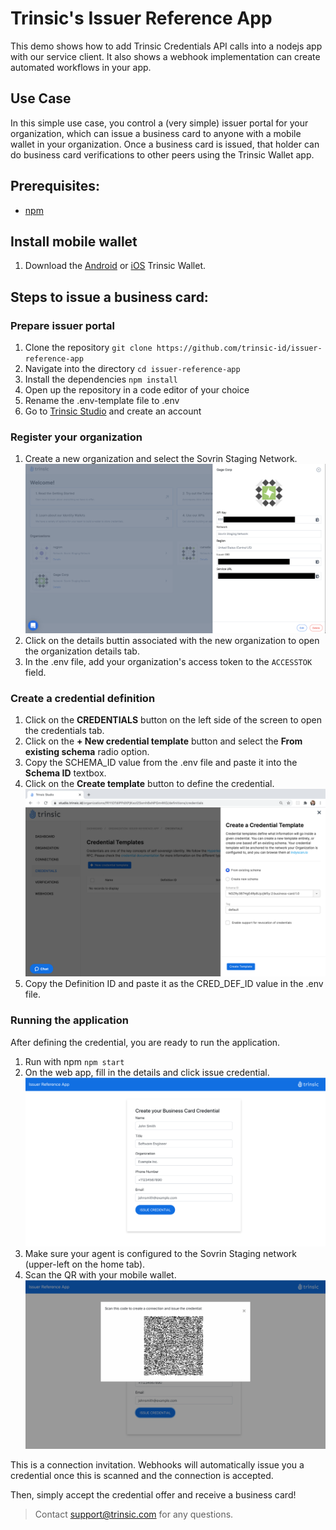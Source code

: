 # Trinsic's Issuer Reference App
This demo shows how to add Trinsic Credentials API calls into a nodejs app with our service client.
It also shows a webhook implementation can create automated workflows in your app. 

## Use Case
In this simple use case, you control a (very simple) issuer portal for your organization, which can issue a business card to anyone with a mobile wallet in your organization.
Once a business card is issued, that holder can do business card verifications to other peers using the Trinsic Wallet app. 

## Prerequisites:
- [npm](https://www.npmjs.com/get-npm)

## Install mobile wallet

1. Download the [Android](https://play.google.com/store/apps/details?id=id.streetcred.apps.mobile) or [iOS](https://apps.apple.com/us/app/trinsic-wallet/id1475160728) Trinsic Wallet.

## Steps to issue a business card: 

### Prepare issuer portal
1. Clone the repository
`git clone https://github.com/trinsic-id/issuer-reference-app`
2. Navigate into the directory
`cd issuer-reference-app`
3. Install the dependencies
`npm install`
4. Open up the repository in a code editor of your choice
5. Rename the .env-template file to .env
6. Go to <a href="https://studio.trinsic.id" target="_blank">Trinsic Studio</a> and create an account

### Register your organization
1. Create a new organization and select the Sovrin Staging Network.
![organization view](assets/orgsview.png)
2. Click on the details buttin associated with the new organization to open the organization details tab.
3. In the .env file, add your organization's access token to the `ACCESSTOK` field.
    
### Create a credential definition
1. Click on the **CREDENTIALS** button on the left side of the screen to open the credentials tab.
2. Click on the **+ New credential template** button and select the **From existing schema** radio option.
3. Copy the SCHEMA_ID value from the .env file and paste it into the **Schema ID** textbox.
4. Click on the **Create template** button to define the credential.
![studio credential view](assets/studio-credential.png)
5. Copy the Definition ID and paste it as the CRED_DEF_ID value in the .env file. 
 
### Running the application
After defining the credential, you are ready to run the application. 

1. Run with npm
`npm start`
2. On the web app, fill in the details and click issue credential.
![credential view](assets/credentialview.png)
3. Make sure your agent is configured to the Sovrin Staging network (upper-left on the home tab).
4. Scan the QR with your mobile wallet.
![qr code view](assets/qrcodeview.png)

This is a connection invitation.
Webhooks will automatically issue you a credential once this is scanned and the connection is accepted.

Then, simply accept the credential offer and receive a business card! 

> Contact <support@trinsic.com> for any questions. 

